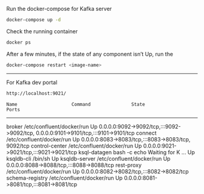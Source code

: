 Run the docker-compose for Kafka server

```sh
docker-compose up -d
```

Check the running container 

```sh
docker ps
```

After a few minutes, if the state of any component isn’t Up, run the 

```sh
docker-compose restart <image-name>
```

---

For Kafka dev portal 

```sh
http://localhost:9021/
```





    Name                    Command               State                               Ports
--------------------------------------------------------------------------------------------------------------
broker            /etc/confluent/docker/run        Up      0.0.0.0:9092->9092/tcp,:::9092->9092/tcp,
                                                      0.0.0.0:9101->9101/tcp,:::9101->9101/tcp
connect           /etc/confluent/docker/run        Up      0.0.0.0:8083->8083/tcp,:::8083->8083/tcp, 9092/tcp
control-center    /etc/confluent/docker/run        Up      0.0.0.0:9021->9021/tcp,:::9021->9021/tcp
ksql-datagen      bash -c echo Waiting for K ...   Up
ksqldb-cli        /bin/sh                          Up
ksqldb-server     /etc/confluent/docker/run        Up      0.0.0.0:8088->8088/tcp,:::8088->8088/tcp
rest-proxy        /etc/confluent/docker/run        Up      0.0.0.0:8082->8082/tcp,:::8082->8082/tcp
schema-registry   /etc/confluent/docker/run        Up      0.0.0.0:8081->8081/tcp,:::8081->8081/tcp
